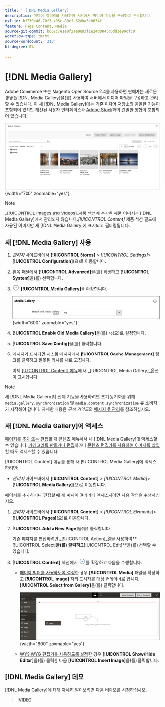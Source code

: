 ```yaml
---
title: ' [!DNL Media Gallery]'
description: 미디어 갤러리를 사용하여 서버에서 미디어 파일을 구성하고 관리합니다.
exl-id: bf730e46-70f3-405c-88cf-62d0a3e8634f
feature: Page Content, Media
source-git-commit: b659c7e1e8f2ae9883f1e24d8045d6dd1e90cfc0
workflow-type: tm+mt
source-wordcount: '313'
ht-degree: 0%

---
```


# [!DNL Media Gallery]

Adobe Commerce 또는 Magento Open Source 2.4를 사용하면 판매자는 새로운 _향상된_ [!DNL Media Gallery]을(를) 사용하여 서버에서 미디어 파일을 구성하고 관리할 수 있습니다. 이 새 [!DNL Media Gallery]에는 기존 미디어 저장소와 동일한 기능이 포함되어 있지만 개선된 사용자 인터페이스와 [Adobe Stock][adobe-stock]과의 긴밀한 통합이 포함되어 있습니다.

![미디어 갤러리 격자에 표시된 이미지](./assets/media-gallery-grid.png){width="700" zoomable="yes"}

>[!NOTE]
>
>[_[!UICONTROL Images and Videos]_제품 섹션](../catalog/product-image.md#upload-an-image)에 추가된 제품 이미지는 [!DNL Media Gallery]에서 관리되지 않습니다._[!UICONTROL Content]_ 제품 섹션 필드에 사용된 이미지만 새 [!DNL Media Gallery]에 표시되고 필터링됩니다.

## 새 [!DNL Media Gallery] 사용

1. _관리자_ 사이드바에서 **[!UICONTROL Stores]** > _[!UICONTROL Settings]_>**[!UICONTROL Configuration]**(으)로 이동합니다.

1. 왼쪽 패널에서 **[!UICONTROL Advanced]**&#x200B;을(를) 확장하고 **[!UICONTROL System]**&#x200B;을(를) 선택합니다.

1. ![확장 선택기](../assets/icon-display-expand.png) **[!UICONTROL Media Gallery]**&#x200B;을 확장합니다.

   ![고급 구성 - [!DNL Media Gallery]](./assets/system-media-gallery.png){width="600" zoomable="yes"}

1. **[!UICONTROL Enable Old Media Gallery]**&#x200B;을(를) `No`(으)로 설정합니다.

1. **[!UICONTROL Save Config]**&#x200B;을(를) 클릭합니다.

1. 메시지가 표시되면 시스템 메시지에서 **[!UICONTROL Cache Management]** 링크를 클릭하고 잘못된 캐시를 새로 고칩니다.

   이제 [[!UICONTROL Content] 메뉴](/help/content-design/content-menu.md)에 새 _[!UICONTROL Media Gallery]_옵션이 표시됩니다.

>[!NOTE]
>
>새 [!DNL Media Gallery]의 전체 기능을 사용하려면 초기 동기화를 위해 `media.gallery.synchronization` 및 `media.content.synchronization` 큐 소비자가 시작해야 합니다. 자세한 내용은 _구성 가이드_&#x200B;의 [메시지 큐 관리](https://experienceleague.adobe.com/docs/commerce-operations/configuration-guide/message-queues/manage-message-queues.html)를 참조하십시오.

## 새 [!DNL Media Gallery]에 액세스

[페이지를 추가 또는 편집](/help/content-design/page-add.md)할 때 콘텐츠 메뉴에서 새 [!DNL Media Gallery]에 액세스할 수 있습니다. [카테고리를 만들거나 편집](/help/catalog/category-create.md)하거나 [콘텐츠 편집기를 사용하여 이미지를 삽입](/help/content-design/editor-insert-image.md)할 때도 액세스할 수 있습니다.

[!UICONTROL Content] 메뉴를 통해 새 [!UICONTROL Media Gallery]에 액세스하려면:

- _관리자_ 사이드바에서 **[!UICONTROL Content]** > _[!UICONTROL Media]_>**[!UICONTROL Media Gallery]**(으)로 이동합니다.

페이지를 추가하거나 편집할 때 새 미디어 갤러리에 액세스하려면 다음 작업을 수행하십시오.

1. _관리자_ 사이드바에서 **[!UICONTROL Content]** > _[!UICONTROL Elements]_>**[!UICONTROL Pages]**(으)로 이동합니다.

1. **[!UICONTROL Add a New Page]**&#x200B;을(를) 클릭합니다.

   기존 페이지를 편집하려면 _[!UICONTROL Action]_열을 사용하여&#x200B;**[!UICONTROL Select]**을(를) 클릭하고&#x200B;**[!UICONTROL Edit]**을(를) 선택할 수 있습니다.

1. **[!UICONTROL Content]** 섹션에서 ![확장 선택기](../assets/icon-display-expand.png)를 확장하고 다음을 수행합니다.

   - [페이지 빌더를 사용하도록 설정](../page-builder/setup.md)한 경우 **[!UICONTROL Media]** 패널을 확장하고 **[!UICONTROL Image]** 자리 표시자를 대상 컨테이너로 끕니다. **[!UICONTROL Select from Gallery]**&#x200B;을(를) 클릭합니다.

     ![이미지를 스테이지로 드래그](./assets/pb-media-image-drag.png){width="600" zoomable="yes"}

   - [WYSIWYG 편집기를 사용하도록 설정](/help/content-design/editor.md)한 경우 **[!UICONTROL Show/Hide Editor]**&#x200B;을(를) 클릭한 다음 **[!UICONTROL Insert Image]**&#x200B;을(를) 클릭합니다.

## [!DNL Media Gallery] 데모

[!DNL Media Gallery]에 대해 자세히 알아보려면 다음 비디오를 시청하십시오.

>[!VIDEO](https://video.tv.adobe.com/v/343785?quality=12)

[adobe-stock]: https://stock.adobe.com

